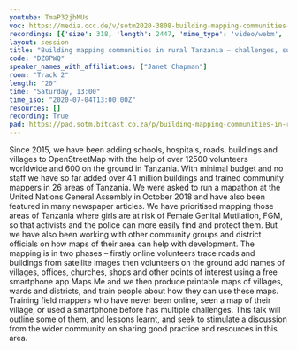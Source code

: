 ```yaml
---
youtube: TmaP32jhMUs
voc: https://media.ccc.de/v/sotm2020-3808-building-mapping-communities-in-rural-tanzania-challenges-successes-and-lessons-learnt
recordings: [{'size': 318, 'length': 2447, 'mime_type': 'video/webm', 'language': 'eng', 'filename': 'sotm2020-3808-eng-Building_mapping_communities_in_rural_Tanzania_-_challenges_successes_and_lessons_learnt_webm-hd.webm', 'state': 'new', 'folder': 'webm-hd', 'high_quality': True, 'width': 1920, 'height': 1080, 'updated_at': '2020-07-13T22:13:22.491+02:00', 'recording_url': 'https://cdn.media.ccc.de/events/sotm/2020/webm-hd/sotm2020-3808-eng-Building_mapping_communities_in_rural_Tanzania_-_challenges_successes_and_lessons_learnt_webm-hd.webm', 'url': 'https://media.ccc.de/public/recordings/47435', 'event_url': 'https://media.ccc.de/public/events/9d22d3c1-dd5e-5b88-9cc7-192d9d538de4', 'conference_url': 'https://media.ccc.de/public/conferences/sotm2020'}, {'size': 115, 'length': 2447, 'mime_type': 'video/webm', 'language': 'eng', 'filename': 'sotm2020-3808-eng-Building_mapping_communities_in_rural_Tanzania_-_challenges_successes_and_lessons_learnt_webm-sd.webm', 'state': 'new', 'folder': 'webm-sd', 'high_quality': False, 'width': 720, 'height': 576, 'updated_at': '2020-07-13T21:45:42.065+02:00', 'recording_url': 'https://cdn.media.ccc.de/events/sotm/2020/webm-sd/sotm2020-3808-eng-Building_mapping_communities_in_rural_Tanzania_-_challenges_successes_and_lessons_learnt_webm-sd.webm', 'url': 'https://media.ccc.de/public/recordings/47432', 'event_url': 'https://media.ccc.de/public/events/9d22d3c1-dd5e-5b88-9cc7-192d9d538de4', 'conference_url': 'https://media.ccc.de/public/conferences/sotm2020'}, {'size': 37, 'length': 2447, 'mime_type': 'audio/mpeg', 'language': 'eng', 'filename': 'sotm2020-3808-eng-Building_mapping_communities_in_rural_Tanzania_-_challenges_successes_and_lessons_learnt_mp3.mp3', 'state': 'new', 'folder': 'mp3', 'high_quality': False, 'width': 0, 'height': 0, 'updated_at': '2020-07-13T21:39:07.173+02:00', 'recording_url': 'https://cdn.media.ccc.de/events/sotm/2020/mp3/sotm2020-3808-eng-Building_mapping_communities_in_rural_Tanzania_-_challenges_successes_and_lessons_learnt_mp3.mp3', 'url': 'https://media.ccc.de/public/recordings/47431', 'event_url': 'https://media.ccc.de/public/events/9d22d3c1-dd5e-5b88-9cc7-192d9d538de4', 'conference_url': 'https://media.ccc.de/public/conferences/sotm2020'}, {'size': 84, 'length': 2447, 'mime_type': 'video/mp4', 'language': 'eng', 'filename': 'sotm2020-3808-eng-Building_mapping_communities_in_rural_Tanzania_-_challenges_successes_and_lessons_learnt_sd.mp4', 'state': 'new', 'folder': 'h264-sd', 'high_quality': False, 'width': 720, 'height': 576, 'updated_at': '2020-07-13T21:38:09.573+02:00', 'recording_url': 'https://cdn.media.ccc.de/events/sotm/2020/h264-sd/sotm2020-3808-eng-Building_mapping_communities_in_rural_Tanzania_-_challenges_successes_and_lessons_learnt_sd.mp4', 'url': 'https://media.ccc.de/public/recordings/47430', 'event_url': 'https://media.ccc.de/public/events/9d22d3c1-dd5e-5b88-9cc7-192d9d538de4', 'conference_url': 'https://media.ccc.de/public/conferences/sotm2020'}, {'size': 244, 'length': 2447, 'mime_type': 'video/mp4', 'language': 'eng', 'filename': 'sotm2020-3808-eng-Building_mapping_communities_in_rural_Tanzania_-_challenges_successes_and_lessons_learnt_hd.mp4', 'state': 'new', 'folder': 'h264-hd', 'high_quality': True, 'width': 1920, 'height': 1080, 'updated_at': '2020-07-13T21:30:47.842+02:00', 'recording_url': 'https://cdn.media.ccc.de/events/sotm/2020/h264-hd/sotm2020-3808-eng-Building_mapping_communities_in_rural_Tanzania_-_challenges_successes_and_lessons_learnt_hd.mp4', 'url': 'https://media.ccc.de/public/recordings/47429', 'event_url': 'https://media.ccc.de/public/events/9d22d3c1-dd5e-5b88-9cc7-192d9d538de4', 'conference_url': 'https://media.ccc.de/public/conferences/sotm2020'}]
layout: session
title: "Building mapping communities in rural Tanzania – challenges, successes and lessons learnt"
code: "DZ8PWQ"
speaker_names_with_affiliations: ["Janet Chapman"]
room: "Track 2"
length: "20"
time: "Saturday, 13:00"
time_iso: "2020-07-04T13:00:00Z"
resources: []
recording: True
pad: https://pad.sotm.bitcast.co.za/p/building-mapping-communities-in-rural-tanzania--ch
---
```

Since 2015, we have been adding schools, hospitals, roads, buildings and villages to OpenStreetMap with the help of over 12500 volunteers worldwide and 600 on the ground in Tanzania.  With minimal budget and no staff we have so far added over 4.1 million buildings and trained community mappers in 26 areas of Tanzania.  We were asked to run a mapathon at the United Nations General Assembly in October 2018 and have also been featured in many newspaper articles. 
We have prioritised mapping those areas of Tanzania where girls are at risk of Female Genital Mutilation, FGM, so that activists and the police can more easily find and protect them.  But we have also been working with other community groups and district officials on how maps of their area can help with development. 
The mapping is in two phases – firstly online volunteers trace roads and buildings from satellite images then volunteers on the ground add names of villages, offices, churches, shops and other points of interest using a free smartphone app Maps.Me and we then produce printable maps of villages, wards and districts, and train people about how they can use these maps.  
Training field mappers who have never been online, seen a map of their village, or used a smartphone before has multiple challenges.
This talk will outline some of them, and lessons learnt, and seek to stimulate a discussion from the wider community on sharing good practice and resources in this area.
